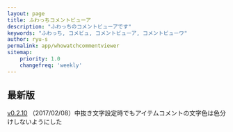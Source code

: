 ```yaml
---
layout: page
title: ふわっちコメントビューア
description: "ふわっちのコメントビューアです"
keywords: "ふわっち, コメビュ, コメントビューア, コメントビューワ"
author: ryu-s
permalink: app/whowatchcommentviewer
sitemap:
    priority: 1.0
    changefreq: 'weekly'	
---
```


## 最新版
[v0.2.10](https://github.com/ryu-s/WhowatchCommentViewer/releases/download/v0.2.10/WhowatchCommentViewer_v0.2.10.zip) （2017/02/08）中抜き文字設定時でもアイテムコメントの文字色は色分けしないようにした  

